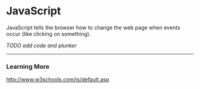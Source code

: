 # JavaScript

JavaScript tells the browser how to change the web page when events occur (like clicking on something).




*TODO add code and plunker*


---
### Learning More
http://www.w3schools.com/js/default.asp

